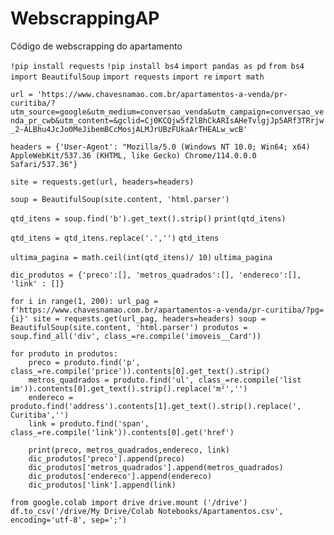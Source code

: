 # WebscrappingAP
Código de webscrapping do apartamento

`!pip install requests`
`!pip install bs4`
`import pandas as pd`
`from bs4 import BeautifulSoup`
`import requests`
`import re`
`import math`

`url = 'https://www.chavesnamao.com.br/apartamentos-a-venda/pr-curitiba/?utm_source=google&utm_medium=conversao_venda&utm_campaign=conversao_venda_pr_cwb&utm_content=&gclid=Cj0KCQjw5f2lBhCkARIsAHeTvlgjJp5ARf3TRrjw_2-ALBhu4JcJo0MeJibemBCcMosjALMJrUBzFUkaArTHEALw_wcB'`

`headers = {'User-Agent': "Mozilla/5.0 (Windows NT 10.0; Win64; x64) AppleWebKit/537.36 (KHTML, like Gecko) Chrome/114.0.0.0 Safari/537.36"}`

`site = requests.get(url, headers=headers)`

`soup = BeautifulSoup(site.content, 'html.parser')`

`qtd_itens = soup.find('b').get_text().strip()`
`print(qtd_itens)`

`qtd_itens = qtd_itens.replace('.','')`
`qtd_itens`

`ultima_pagina = math.ceil(int(qtd_itens)/ 10)`
`ultima_pagina`

`dic_produtos = {'preco':[], 'metros_quadrados':[], 'endereco':[], 'link' : []}`

`for i in range(1, 200):
    url_pag = f'https://www.chavesnamao.com.br/apartamentos-a-venda/pr-curitiba/?pg={i}'
    site = requests.get(url_pag, headers=headers)
    soup = BeautifulSoup(site.content, 'html.parser')
    produtos = soup.find_all('div', class_=re.compile('imoveis__Card'))`

    for produto in produtos:
        preco = produto.find('p', class_=re.compile('price')).contents[0].get_text().strip()
        metros_quadrados = produto.find('ul', class_=re.compile('list im')).contents[0].get_text().strip().replace('m²','')
        endereco = produto.find('address').contents[1].get_text().strip().replace(', Curitiba','')
        link = produto.find('span', class_=re.compile('link')).contents[0].get('href')

        print(preco, metros_quadrados,endereco, link)
        dic_produtos['preco'].append(preco)
        dic_produtos['metros_quadrados'].append(metros_quadrados)
        dic_produtos['endereco'].append(endereco)
        dic_produtos['link'].append(link)

`from google.colab import drive
drive.mount ('/drive')
df.to_csv('/drive/My Drive/Colab Notebooks/Apartamentos.csv', encoding='utf-8', sep=';')`
